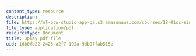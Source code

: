 ```yaml
---
content_type: resource
description: ''
file: https://ol-ocw-studio-app-qa.s3.amazonaws.com/courses/18-01sc-single-variable-calculus-fall-2010/16b0fb222423a2f7192a9db97fab515e_ELWqePHYjCk.pdf
file_type: application/pdf
resourcetype: Document
title: 3play pdf file
uid: 16b0fb22-2423-a2f7-192a-9db97fab515e
---
```

